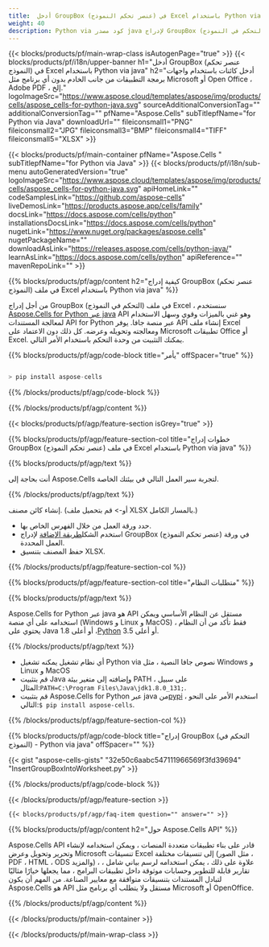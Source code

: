 ```yaml
---
title:  أدخل GroupBox (عنصر تحكم النموذج) في Excel باستخدام Python via java
weight: 40
description: Python via كود مصدر java لإدراج GroupBox (التحكم في النموذج) في Excel.
---
```

{{< blocks/products/pf/main-wrap-class isAutogenPage="true" >}}
{{< blocks/products/pf/i18n/upper-banner h1="أدخل GroupBox (عنصر تحكم النموذج) في Excel باستخدام Python via java" h2="أدخل كائنات باستخدام واجهات برمجة التطبيقات من جانب الخادم بدون أي برنامج مثل Microsoft أو Open Office ، Adobe PDF ، إلخ." logoImageSrc="https://www.aspose.cloud/templates/aspose/img/products/cells/aspose_cells-for-python-java.svg" sourceAdditionalConversionTag="" additionalConversionTag="" pfName="Aspose.Cells" subTitlepfName="for Python via Java" downloadUrl="" fileiconsmall1="PNG" fileiconsmall2="JPG" fileiconsmall3="BMP" fileiconsmall4="TIFF" fileiconsmall5="XLSX" >}}

{{< blocks/products/pf/main-container pfName="Aspose.Cells " subTitlepfName="for Python via Java" >}}
{{< blocks/products/pf/i18n/sub-menu autoGeneratedVersion="true" logoImageSrc="https://www.aspose.cloud/templates/aspose/img/products/cells/aspose_cells-for-python-java.svg" apiHomeLink="" codeSamplesLink="https://github.com/aspose-cells" liveDemosLink="https://products.aspose.app/cells/family" docsLink="https://docs.aspose.com/cells/python" installationsDocsLink="https://docs.aspose.com/cells/python" nugetLink="https://www.nuget.org/packages/aspose.cells" nugetPackageName="" downloadAsLink="https://releases.aspose.com/cells/python-java/" learnAsLink="https://docs.aspose.com/cells/python" apiReference="" mavenRepoLink="" >}}

{{% blocks/products/pf/agp/content h2="كيفية إدراج GroupBox (عنصر تحكم النموذج) في ملف Excel باستخدام Python via java" %}}

من أجل إدراج GroupBox (التحكم في النموذج) في ملف Excel ، سنستخدم
 [Aspose.Cells for Python عبر java](https://pypi.org/project/aspose-cells/) 
 API وهو غني بالميزات وقوي وسهل الاستخدام لمعالجة المستندات API for Python عبر منصة جافا. يوفر API إنشاء ملف Excel ومعالجته وتحويله وعرضه. كل ذلك دون الاعتماد على Microsoft تطبيقات Office أو Excel. يمكنك التثبيت من وحدة التحكم باستخدام الأمر التالي.

{{% blocks/products/pf/agp/code-block title="يأمر" offSpacer="true" %}}

```cs

> pip install aspose-cells

```

{{% /blocks/products/pf/agp/code-block %}}

{{% /blocks/products/pf/agp/content %}}

{{< blocks/products/pf/agp/feature-section isGrey="true" >}}

{{% blocks/products/pf/agp/feature-section-col title="خطوات إدراج GroupBox (عنصر تحكم النموذج) في ملف Excel باستخدام Python via java" %}}

{{% blocks/products/pf/agp/text %}}

أنت بحاجة إلى Aspose.Cells لتجربة سير العمل التالي في بيئتك الخاصة.

{{% /blocks/products/pf/agp/text %}}

إنشاء كائن مصنف. (أو-> قم بتحميل ملف XLSX بالمسار الكامل.)
+ حدد ورقة العمل من خلال الفهرس الخاص بها.
 + استخدم الشكل[طريقة الإضافة](https://reference.aspose.com/cells/python-java/asposecells.api/shapecollection#addGroupBox(int,%20int,%20int,%20int,%20int,%20int)) لإدراج GroupBox (عنصر تحكم النموذج) في ورقة العمل المحددة.
+ حفظ المصنف بتنسيق XLSX.

{{% /blocks/products/pf/agp/feature-section-col %}}

{{% blocks/products/pf/agp/feature-section-col title="متطلبات النظام" %}}

{{% blocks/products/pf/agp/text %}}

 Aspose.Cells for Python عبر java هو API مستقل عن النظام الأساسي ويمكن استخدامه على أي منصة (Windows و Linux و MacOS) ، فقط تأكد من أن النظام يحتوي على Java 1.8 أو أعلى ،[Python](https://www.python.org/downloads/) 3.5 أو أعلى.
 
{{% /blocks/products/pf/agp/text %}}

- أي نظام تشغيل يمكنه تشغيل Python via نصوص جافا النصية ، مثل Windows و Linux و MacOS
-  قم بتثبيت Java وإضافته إلى متغير بيئة PATH ، على سبيل المثال:<code>PATH=C:\Program Files\Java\jdk1.8.0_131;</code>.
-  قم بتثبيت Aspose.Cells for Python عبر java من<a href="https://pypi.org/project/aspose-cells/">pypi</a> ، استخدم الأمر على النحو التالي:<code>$ pip install aspose-cells</code>.

{{% /blocks/products/pf/agp/feature-section-col %}}

{{% blocks/products/pf/agp/code-block title="إدراج GroupBox (التحكم في النموذج) - Python via java" offSpacer="" %}}

{{< gist "aspose-cells-gists" "32e50c6aabc547111966569f3fd39694" "InsertGroupBoxIntoWorksheet.py" >}}

{{% /blocks/products/pf/agp/code-block %}}

{{< /blocks/products/pf/agp/feature-section >}}

    {{< blocks/products/pf/agp/faq-item question="" answer="" >}}
 

<!-- aboutfile Starts -->

{{% blocks/products/pf/agp/content h2="حول Aspose.Cells API" %}}

Aspose.Cells API قادر على بناء تطبيقات متعددة المنصات ، ويمكن استخدامه لإنشاء وتحرير وتحويل وعرض Microsoft تنسيقات Excel إلى تنسيقات مختلفة (مثل الصور ، PDF ، HTML ، ODS والمزيد) ، علاوة على ذلك ، يمكن استخدامه لرسم بياني شامل ، تقارير قابلة للتطوير وحسابات موثوقة داخل تطبيقات البرامج ، مما يجعلها خيارًا مثاليًا لتبادل المستندات بتنسيقات متوافقة مع معايير الصناعة. من المهم أن يكون Aspose.Cells هو API مستقل ولا يتطلب أي برنامج مثل Microsoft أو OpenOffice.

{{% /blocks/products/pf/agp/content %}}



<!-- aboutfile Ends -->
<!--
{{< blocks/products/pf/agp/other-supported-section title="Other Supported Splitting Formats" subTitle="Using C#, One can also split large file into chunks of many other file formats including." >}}

{{< blocks/products/pf/agp/other-supported-section-item href="https://products.aspose.com/cells/net/splitter/ods/" name="ODS" description="OpenDocument Spreadsheet File" >}}
{{< blocks/products/pf/agp/other-supported-section-item href="https://products.aspose.com/cells/net/splitter/xls/" name="XLS" description="Excel Binary Format" >}}
{{< blocks/products/pf/agp/other-supported-section-item href="https://products.aspose.com/cells/net/splitter/xlsb/" name="XLSB" description="Binary Excel Workbook File" >}}
{{< blocks/products/pf/agp/other-supported-section-item href="https://products.aspose.com/cells/net/splitter/xlsm/" name="XLSM" description="Spreadsheet File" >}}

{{< /blocks/products/pf/agp/other-supported-section >}}

-->

{{< /blocks/products/pf/main-container >}}
    
{{< /blocks/products/pf/main-wrap-class >}}
